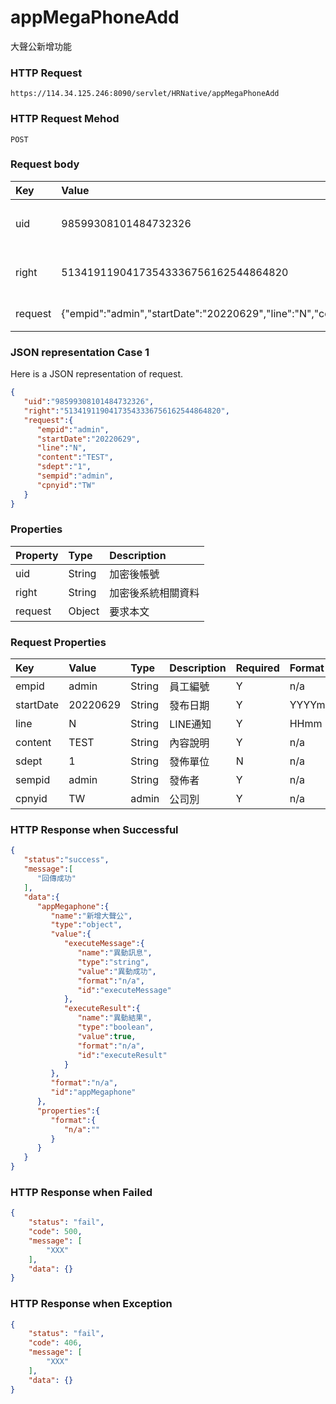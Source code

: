# appMegaPhoneAdd
大聲公新增功能

### HTTP Request
```
https://114.34.125.246:8090/servlet/HRNative/appMegaPhoneAdd
```

### HTTP Request Mehod
```
POST
```

### Request body
| Key | Value | Type | Description |
|:----------|:-------------|:-----|:------------|
| uid | 98599308101484732326 | String | 需透過appLogin取得
| right | 51341911904173543336756162544864820 | String | 需透過appLogin取得 |
| request | {"empid":"admin","startDate":"20220629","line":"N","content":"TEST","sdept":"1","sempid":"admin","cpnyid":"TW"} | Object | 畫面上所有欄位資料

### JSON representation Case 1
Here is a JSON representation of request.
```json
{ 
   "uid":"98599308101484732326",
   "right":"51341911904173543336756162544864820",
   "request":{
      "empid":"admin", 
      "startDate":"20220629",
      "line":"N",    
      "content":"TEST",      
      "sdept":"1",        
      "sempid":"admin",          
      "cpnyid":"TW"
   }
}
```

### Properties
| Property | Type | Description |
|:---------|:-----|:------------|
| uid   | String | 加密後帳號 |
| right | String | 加密後系統相關資料 |
| request | Object | 要求本文 |

### Request Properties
| Key | Value | Type | Description | Required | Format |
|:----------|:-------------|:-----|:------------|:------------|:------------|
| empid | admin | String | 員工編號 | Y | n/a |
| startDate | 20220629 | String | 發布日期 | Y | YYYYmmdd |
| line | N | String | LINE通知 | Y | HHmm |  
| content | TEST | String | 內容說明 | Y | n/a  |         
| sdept | 1 | String | 發佈單位 | N | n/a |
| sempid | admin | String | 發佈者 | Y | n/a |
| cpnyid | TW | admin | 公司別 | Y | n/a  | 

### HTTP Response when Successful
```json
{
   "status":"success",
   "message":[
      "回傳成功"
   ],
   "data":{
      "appMegaphone":{
         "name":"新增大聲公",
         "type":"object",
         "value":{
            "executeMessage":{
               "name":"異動訊息",
               "type":"string",
               "value":"異動成功",
               "format":"n/a",
               "id":"executeMessage"
            },
            "executeResult":{
               "name":"異動結果",
               "type":"boolean",
               "value":true,
               "format":"n/a",
               "id":"executeResult"
            }
         },
         "format":"n/a",
         "id":"appMegaphone"
      },
      "properties":{
         "format":{
            "n/a":""
         }
      }
   }
}
```

### HTTP Response when Failed
```json
{
    "status": "fail",
    "code": 500,
    "message": [
        "XXX"
    ],
    "data": {}
}
```

### HTTP Response when Exception
```json
{
    "status": "fail",
    "code": 406,
    "message": [
        "XXX"
    ],
    "data": {}
}
```
